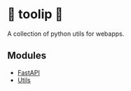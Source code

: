 # :tulip: toolip :tulip:

A collection of python utils for webapps.

## Modules

- [FastAPI](fastapi.md)
- [Utils](utils.md)
